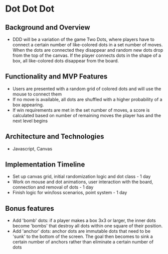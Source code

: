 # Dot Dot Dot
## Background and Overview
* DDD will be a variation of the game Two Dots, where players have to connect a certain number of like-colored dots in a set number of moves. When the dots are connected they disappear and random new dots drop from the top of the canvas. If the player connects dots in the shape of a box, all like-colored dots disappear from the board. 
## Functionality and MVP Features
* Users are presented with a random grid of colored dots and will use the mouse to connect them
* If no move is available, all dots are shuffled with a higher probability of a box appearing.
* If win requirements are met in the set number of moves, a score is calculated based on number of remaining moves the player has and the next level begins
## Architecture and Technologies
* Javascript, Canvas
## Implementation Timeline
* Set up canvas grid, initial randomization logic and dot class - 1 day
* Work on mouse and dot animations, user interaction with the board, connection and removal of dots - 1 day
* Finish logic for win/loss scenarios, point system - 1 day 

## Bonus features
* Add 'bomb' dots: if a player makes a box 3x3 or larger, the inner dots become 'bombs' that destroy all dots within one square of their position.
* Add 'anchor' dots: anchor dots are immutable dots that need to be 'sunk' to the bottom of the screen. The goal then becomes to sink a certain number of anchors rather than eliminate a certain number of dots